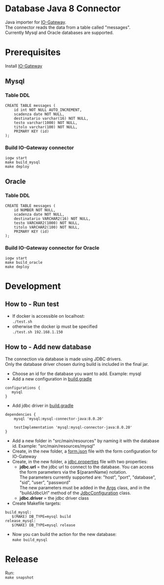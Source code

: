 # Database Java 8 Connector
Java importer for [IO-Gateway](https://github.com/pagopa/io-gateway).  
The connector reads the data from a table called "messages".  
Currently Mysql and Oracle databases are supported.

# Prerequisites
Install [IO-Gateway](https://github.com/pagopa/io-gateway)

## Mysql
### Table DDL
```
CREATE TABLE messages (
    id int NOT NULL AUTO_INCREMENT,
    scadenza date NOT NULL,
    destinatario varchar(16) NOT NULL,
    testo varchar(1000) NOT NULL,
    titolo varchar(100) NOT NULL,
    PRIMARY KEY (id)
);
```
### Build IO-Gateway connector
`iogw start`  
`make build_mysql`  
`make deploy`

## Oracle
### Table DDL
```
CREATE TABLE messages (
    id NUMBER NOT NULL,
    scadenza date NOT NULL,
    destinatario VARCHAR2(16) NOT NULL,
    testo VARCHAR2(1000) NOT NULL,
    titolo VARCHAR2(100) NOT NULL,
    PRIMARY KEY (id)
);
```
### Build IO-Gateway connector for Oracle
`iogw start`  
`make build_oracle`  
`make deploy`

# Development

## How to - Run test
* If docker is accessible on localhost:    
`./test.sh` 
* otherwise the docker ip must be specified  
`./test.sh 192.168.1.150`

## How to - Add new database
The connection via database is made using JDBC drivers.   
Only the database driver chosen during build is included in the final jar.

* Choose an id for the database you want to add. Example: mysql 
* Add a new configuration in [build.gradle](build.gradle)
 ```
configurations {
    mysql
}
```
* Add jdbc driver in [build.gradle](build.gradle)
```
dependencies {
    mysql 'mysql:mysql-connector-java:8.0.20'

    testImplementation 'mysql:mysql-connector-java:8.0.20'
}
```
* Add a new folder in "src/main/resources" by naming it with the database id. Example: "src/main/resources/mysql"
* Create, in the new folder, a [form.json](src/main/resources/mysql/form.json) file with the form configuration for IO-Gateway
* Create, in the new folder, a [jdbc.properties](src/main/resources/mysql/jdbc.properties) file with two properties:
  * **jdbc.url** = the jdbc url to connect to the database. You can access the form parameters via the ${paramName} notation.  
    The parameters currently supported are: "host", "port", "database", "sid", "user", "password"  
    The new parameters must be added in the [Args](src/main/java/importer/Args.java) class, and in the "buildJdbcUrl" method 
    of the [JdbcConfiguration](src/main/java/config/JdbcConfiguration.java) class.
  + **jdbc.driver** =  the jdbc driver class
* Create Makefile targets:
 ```
build_mysql:
	$(MAKE) DB_TYPE=mysql build
release_mysql:
	$(MAKE) DB_TYPE=mysql release
 ```
* Now you can build the action for the new database:  
`make build_mysql`
    
# Release
Run:  
`make snapshot`
